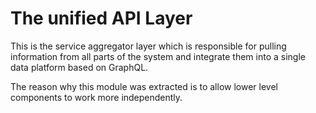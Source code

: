 # The unified API Layer

This is the service aggregator layer which is responsible for pulling information from all parts of the system and integrate them into a single data platform based on GraphQL.

The reason why this module was extracted is to allow lower level components to work more independently.
